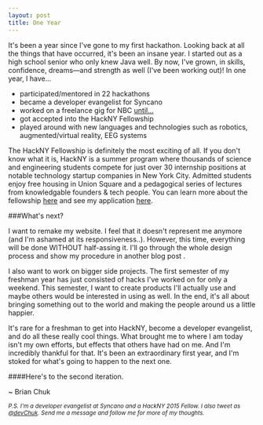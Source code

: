 ```yaml
---
layout: post
title: One Year
---
```


It's been a year since I've gone to my first hackathon. Looking back at all the things that have occurred, it's been an insane year. I started out as a high school senior who only knew Java well. By now, I've grown, in skills, confidence, dreams&#8212;and strength as well (I've been working out)! In one year, I have...

* participated/mentored in 22 hackathons
* became a developer evangelist for Syncano
* worked on a freelance gig for NBC [until...](http://devchuk.github.io/devchukV1/res/img/posts/NOOO.jpg)
* got accepted into the HackNY Fellowship
* played around with new languages and technologies such as robotics, augmented/virtual reality, EEG systems


The HackNY Fellowship is definitely the most exciting of all. If you don't know what it is, HackNY is a summer program where thousands of science and engineering students compete for just over 30 internship positions at notable technology startup companies in New York City. Admitted students enjoy free housing in Union Square and a pedagogical series of lectures from knowledgable founders & tech people. You can learn more about the fellowship [here](http://hackny.org/a/fellows/) and see my application [here](https://docs.google.com/document/d/13K2MATwBy5WCA8cKVje4CU-n_dbhU7HHfScNOhg1Dk4/edit?usp=sharing).

<!---excerpt--> 


###What's next?

I want to remake my website. I feel that it doesn't represent me anymore (and I'm ashamed at its responsiveness..). However, this time, everything will be done WITHOUT half-assing it. I'll go through the whole design process and show my procedure in another blog post .

I also want to work on bigger side projects. The first semester of my freshman year has just consisted of hacks I've worked on for only a weekend. This semester, I want to create products I'll actually use and maybe others would be interested in using as well. In the end, it's all about bringing something out to the world and making the people around us a little happier.

It's rare for a freshman to get into HackNY, become a developer evangelist, and do all these really cool things. What brought me to where I am today isn't my own efforts, but effects that others have had on me. And I'm incredibly thankful for that. It's been an extraordinary first year, and I'm stoked for what's going to happen to the next one. 

####Here's to the second iteration.

~ Brian Chuk

<i><small style="float:left">P.S. I'm a developer evangelist at Syncano and a HackNY 2015 Fellow. I also tweet as [@devChuk](http://twitter.com/devChuk). Send me a message and follow me for more of my thoughts.</small></i>

